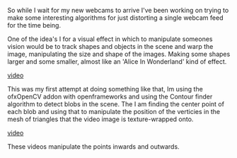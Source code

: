So while I wait for my new webcams to arrive I've been working on trying to make some interesting algorithms for just distorting a single webcam feed for the time being. 

One of the idea's I for a visual effect in which to manipulate someones vision would be to track shapes and objects in the scene and warp the image, manipulating the size and shape of the images. Making some shapes larger and some smaller, almost like an 'Alice In Wonderland' kind of effect. 

[video](https://www.youtube.com/watch?v=1BbDZTKxXGQ)

This was my first attempt at doing something like that, Im using the ofxOpenCV addon with openframeworks and using the Contour finder algorithm to detect blobs in the scene. The I am finding the center point of each blob and using that to manipulate the position of the verticies in the mesh of triangles that the video image is texture-wrapped onto. 

[video](https://www.youtube.com/watch?v=qPbNTcucNdM)

These videos manipulate the points inwards and outwards.
